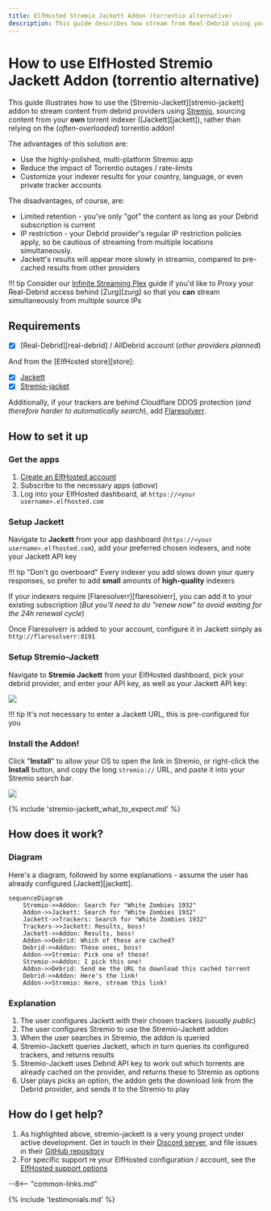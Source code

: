 ```yaml
---
title: ElfHosted Stremio Jackett Addon (torrentio alternative)
description: This guide describes how stream from Real-Debrid using your own Elf-Hosted torrentio alternative, Stremio-Jackett
---
```

# How to use ElfHosted Stremio Jackett Addon (torrentio alternative)

This guide illustrates how to use the [Stremio-Jackett][stremio-jackett] addon to stream content from debrid providers using [Stremio](https://stremio.com), sourcing content from your **own** torrent indexer ([Jackett][jackett]), rather than relying on the (*often-overloaded*) torrentio addon!

The advantages of this solution are:

* Use the highly-polished, multi-platform Stremio app
* Reduce the impact of Torrentio outages / rate-limits
* Customize your indexer results for your country, language, or even private tracker accounts

The disadvantages, of course, are:

* Limited retention - you've only "got" the content as long as your Debrid subscription is current
* IP restriction - your Debrid provider's regular IP restriction policies apply, so be cautious of streaming from multiple locations simultaneously.
* Jackett's results will appear more slowly in streamio, compared to pre-cached results from other providers

!!! tip
    Consider our [Infinite Streaming Plex](/guides/media/stream-from-real-debrid-with-plex/) guide if you'd like to Proxy your Real-Debrid access behind [Zurg][zurg] so that you **can** stream simultaneously from multiple source IPs

## Requirements

* [x] [Real-Debrid][real-debrid] / AllDebrid account (*other providers planned*)

And from the [ElfHosted store][store]:

* [x] [Jackett](https://store.elfhosted.com/product/jackett/)
* [x] [Stremio-jacket](https://store.elfhosted.com/product/stremio-jackett/)

Additionally, if your trackers are behind Cloudflare DDOS protection (*and therefore harder to automatically search*), add [Flaresolverr](https://store.elfhosted.com/product/flaresolverr/).

## How to set it up

### Get the apps

1. [Create an ElfHosted account](https://store.elfhosted.com/my-account)
2. Subscribe to the necessary apps (*above*)
3. Log into your ElfHosted dashboard, at `https://<your username>.elfhosted.com`

### Setup Jackett

Navigate to **Jackett** from your app dashboard (`https://<your username>.elfhosted.com`), add your preferred chosen indexers, and note your Jackett API key

!!! tip "Don't go overboard"
    Every indexer you add slows down your query responses, so prefer to add **small** amounts of **high-quality** indexers

If your indexers require [Flaresolverr][flaresolverr], you can add it to your existing subscription (*But you'll need to do "renew now" to avoid waiting for the 24h renewal cycle*)

Once Flaresolverr is added to your account, configure it in Jackett simply as `http://flaresolverr:8191`

### Setup Stremio-Jackett

Navigate to **Stremio Jackett** from your ElfHosted dashboard, pick your debrid provider, and enter your API key, as well as your Jackett API key:

![](/images/stremio-jackett-setup-1.png)

!!! tip
    It's not necessary to enter a Jackett URL, this is pre-configured for you

### Install the Addon!

Click "**Install**" to allow your OS to open the link in Stremio, or right-click the **Install** button, and copy the long `stremio://` URL, and paste it into your Stremio search bar.

![](/images/stremio-jackett-install-addon.png)

{% include 'stremio-jackett_what_to_expect.md' %}

## How does it work?

### Diagram

Here's a diagram, followed by some explanations - assume the user has already configured [Jackett][jackett].

```mermaid
sequenceDiagram
    Stremio->>Addon: Search for "White Zombies 1932"
    Addon->>Jackett: Search for "White Zombies 1932"
    Jackett->>Trackers: Search for "White Zombies 1932"
    Trackers->>Jackett: Results, boss!
    Jackett->>Addon: Results, boss!
    Addon->>Debrid: Which of these are cached?
    Debrid->>Addon: These ones, boss!
    Addon->>Stremio: Pick one of these!
    Stremio->>Addon: I pick this one!
    Addon->>Debrid: Send me the URL to download this cached torrent
    Debrid->>Addon: Here's the link!
    Addon->>Stremio: Here, stream this link!
```

### Explanation

1. The user configures Jackett with their chosen trackers (*usually public*)
2. The user configures Stremio to use the Stremio-Jackett addon
3. When the user searches in Stremio, the addon is queried
4. Stremio-Jackett queries Jackett, which in turn queries its configured trackers, and returns results
5. Stremio-Jackett uses Debrid API key to work out which torrents are already cached on the provider, and returns these to Stremio as options
6. User plays picks an option, the addon gets the download link from the Debrid provider, and sends it to the Stremio to play 

## How do I get help?

1. As highlighted above, stremio-jackett is a very young project under active development. Get in touch in their [Discord server](https://discord.gg/7yZ5PzaPYb), and file issues in their [GitHub repository](https://github.com/aymene69/stremio-jackett/)
2. For specific support re your ElfHosted configuration / account, see the [ElfHosted support options](/get-help/)

--8<-- "common-links.md"

{% include 'testimonials.md' %}